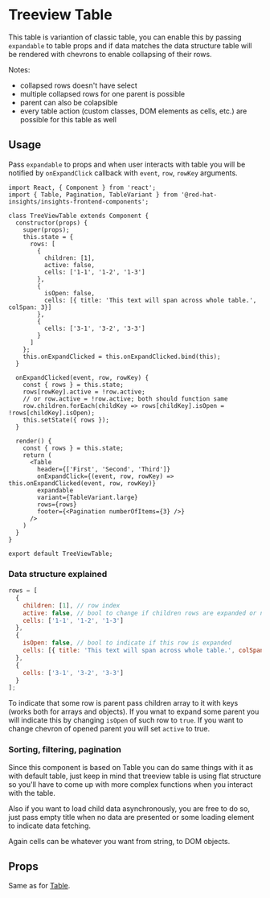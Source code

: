 # Treeview Table
This table is variantion of classic table, you can enable this by passing `expandable` to table props and if data
matches the data structure table will be rendered with chevrons to enable collapsing of their rows.

Notes:
 * collapsed rows doesn't have select
 * multiple collapsed rows for one parent is possible
 * parent can also be colapsible
 * every table action (custom classes, DOM elements as cells, etc.) are possible for this table as well

## Usage
Pass `expandable` to props and when user interacts with table you will be notified by `onExpandClick` callback with 
`event`, `row`, `rowKey` arguments.

```JSX
import React, { Component } from 'react';
import { Table, Pagination, TableVariant } from '@red-hat-insights/insights-frontend-components';

class TreeViewTable extends Component {
  constructor(props) {
    super(props);
    this.state = {
      rows: [
        {
          children: [1],
          active: false,
          cells: ['1-1', '1-2', '1-3']
        },
        {
          isOpen: false,
          cells: [{ title: 'This text will span across whole table.', colSpan: 3}]
        },
        {
          cells: ['3-1', '3-2', '3-3']
        }
      ]
    };
    this.onExpandClicked = this.onExpandClicked.bind(this);
  }

  onExpandClicked(event, row, rowKey) {
    const { rows } = this.state;
    rows[rowKey].active = !row.active;
    // or row.active = !row.active; both should function same
    row.children.forEach(childKey => rows[childKey].isOpen = !rows[childKey].isOpen);
    this.setState({ rows });
  }

  render() {
    const { rows } = this.state;
    return (
      <Table 
        header={['First', 'Second', 'Third']}
        onExpandClick={(event, row, rowKey) => this.onExpandClicked(event, row, rowKey)}
        expandable
        variant={TableVariant.large}
        rows={rows}
        footer={<Pagination numberOfItems={3} />}
      />
    )
  }
}

export default TreeViewTable;
```

### Data structure explained
```javascript
rows = [
  {
    children: [1], // row index
    active: false, // bool to change if children rows are expanded or not
    cells: ['1-1', '1-2', '1-3']
  },
  {
    isOpen: false, // bool to indicate if this row is expanded
    cells: [{ title: 'This text will span across whole table.', colSpan: 3}]
  },
  {
    cells: ['3-1', '3-2', '3-3']
  }
];
```
To indicate that some row is parent pass children array to it with keys (works both for arrays and objects). If you wnat
to expand some parent you will indicate this by changing `isOpen` of such row to `true`. If you want to change chevron
of opened parent you will set `active` to true.

### Sorting, filtering, pagination
Since this component is based on Table you can do same things with it as with default table, just keep in mind that
treeview table is using flat structure so you'll have to come up with more complex functions when you interact with the
table.

Also if you want to load child data asynchronously, you are free to do so, just pass empty title when no data are presented
or some loading element to indicate data fetching.

Again cells can be whatever you want from string, to DOM objects.

## Props
Same as for [Table](table.md#props).
